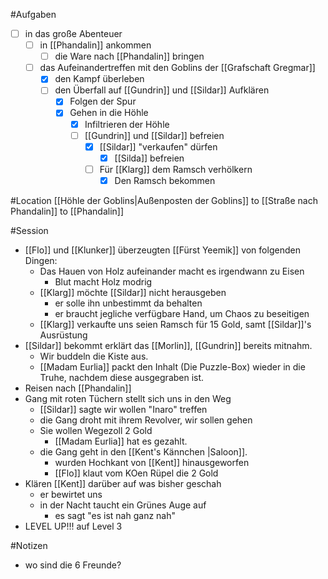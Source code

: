 #Aufgaben
- [ ] in das große Abenteuer
	- [ ] in [[Phandalin]] ankommen
		- [ ] die Ware nach [[Phandalin]] bringen
	- [ ] das Aufeinandertreffen mit den Goblins der [[Grafschaft Gregmar]]
		- [x] den Kampf überleben
		- [ ] den Überfall auf [[Gundrin]] und [[Sildar]] Aufklären
			- [x] Folgen der Spur
			- [x] Gehen in die Höhle
				- [x] Infiltrieren der Höhle
				- [ ] [[Gundrin]] und [[Sildar]] befreien
					- [x] [[Sildar]] "verkaufen" dürfen
						- [x] [[Silda]] befreien
					- [ ] Für [[Klarg]] dem Ramsch verhölkern
						- [x] Den Ramsch bekommen

#Location
 [[Höhle der Goblins|Außenposten der Goblins]] to [[Straße nach Phandalin]] to [[Phandalin]]

#Session 
- [[Flo]] und [[Klunker]] überzeugten [[Fürst Yeemik]] von folgenden Dingen:
	- Das Hauen von Holz aufeinander macht es irgendwann zu Eisen
		- Blut macht Holz modrig
	- [[Klarg]] möchte [[Sildar]] nicht herausgeben
		- er solle ihn unbestimmt da behalten
		- er braucht jegliche verfügbare Hand, um Chaos zu beseitigen
	- [[Klarg]] verkaufte uns seien Ramsch für 15 Gold, samt [[Sildar]]'s Ausrüstung
- [[Sildar]] bekommt erklärt das [[Morlin]], [[Gundrin]] bereits mitnahm.
	- Wir buddeln die Kiste aus.
	- [[Madam Eurlia]] packt den Inhalt (Die Puzzle-Box) wieder in die Truhe, nachdem diese ausgegraben ist.
- Reisen nach [[Phandalin]]
- Gang mit roten Tüchern stellt sich uns in den Weg
	- [[Sildar]] sagte wir wollen "Inaro" treffen
	- die Gang droht mit ihrem Revolver, wir sollen gehen
	- Sie wollen Wegezoll 2 Gold
		- [[Madam Eurlia]] hat es gezahlt.
	- die Gang geht in den [[Kent's Kännchen |Saloon]].
		- wurden Hochkant von [[Kent]] hinausgeworfen
		- [[Flo]] klaut vom KOen Rüpel die 2 Gold
- Klären [[Kent]] darüber auf was bisher geschah
	- er bewirtet uns
	- in der Nacht taucht ein Grünes Auge auf
		- es sagt "es ist nah ganz nah"
- LEVEL UP!!! auf Level 3


#Notizen 
- wo sind die 6 Freunde?